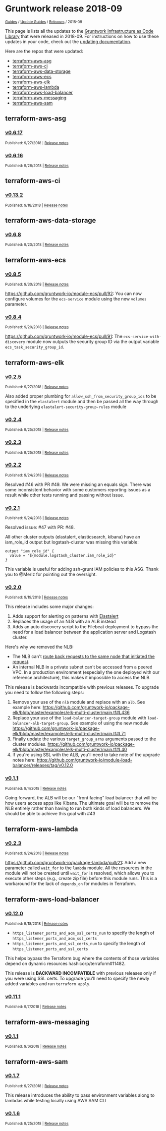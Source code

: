 
# Gruntwork release 2018-09

<p style={{marginTop: "-25px"}}><small><a href="/guides">Guides</a> / <a href="/guides/stay-up-to-date">Update Guides</a> / <a href="/guides/stay-up-to-date/releases">Releases</a> / 2018-09</small></p>

This page is lists all the updates to the [Gruntwork Infrastructure as Code 
Library](https://gruntwork.io/infrastructure-as-code-library/) that were released in 2018-09. For instructions 
on how to use these updates in your code, check out the [updating 
documentation](/guides/working-with-code/using-modules#updating).

Here are the repos that were updated:

- [terraform-aws-asg](#terraform-aws-asg)
- [terraform-aws-ci](#terraform-aws-ci)
- [terraform-aws-data-storage](#terraform-aws-data-storage)
- [terraform-aws-ecs](#terraform-aws-ecs)
- [terraform-aws-elk](#terraform-aws-elk)
- [terraform-aws-lambda](#terraform-aws-lambda)
- [terraform-aws-load-balancer](#terraform-aws-load-balancer)
- [terraform-aws-messaging](#terraform-aws-messaging)
- [terraform-aws-sam](#terraform-aws-sam)


## terraform-aws-asg


### [v0.6.17](https://github.com/gruntwork-io/terraform-aws-asg/releases/tag/v0.6.17)

<p style={{marginTop: "-20px", marginBottom: "10px"}}>
  <small>Published: 9/27/2018 | <a href="https://github.com/gruntwork-io/terraform-aws-asg/releases/tag/v0.6.17">Release notes</a></small>
</p>

<div style={{"overflow":"hidden","textOverflow":"ellipsis","display":"-webkit-box","WebkitLineClamp":10,"lineClamp":10,"WebkitBoxOrient":"vertical"}}>

  

</div>


### [v0.6.16](https://github.com/gruntwork-io/terraform-aws-asg/releases/tag/v0.6.16)

<p style={{marginTop: "-20px", marginBottom: "10px"}}>
  <small>Published: 9/26/2018 | <a href="https://github.com/gruntwork-io/terraform-aws-asg/releases/tag/v0.6.16">Release notes</a></small>
</p>

<div style={{"overflow":"hidden","textOverflow":"ellipsis","display":"-webkit-box","WebkitLineClamp":10,"lineClamp":10,"WebkitBoxOrient":"vertical"}}>

  

</div>



## terraform-aws-ci


### [v0.13.2](https://github.com/gruntwork-io/terraform-aws-ci/releases/tag/v0.13.2)

<p style={{marginTop: "-20px", marginBottom: "10px"}}>
  <small>Published: 9/18/2018 | <a href="https://github.com/gruntwork-io/terraform-aws-ci/releases/tag/v0.13.2">Release notes</a></small>
</p>

<div style={{"overflow":"hidden","textOverflow":"ellipsis","display":"-webkit-box","WebkitLineClamp":10,"lineClamp":10,"WebkitBoxOrient":"vertical"}}>

  

</div>



## terraform-aws-data-storage


### [v0.6.8](https://github.com/gruntwork-io/terraform-aws-data-storage/releases/tag/v0.6.8)

<p style={{marginTop: "-20px", marginBottom: "10px"}}>
  <small>Published: 9/20/2018 | <a href="https://github.com/gruntwork-io/terraform-aws-data-storage/releases/tag/v0.6.8">Release notes</a></small>
</p>

<div style={{"overflow":"hidden","textOverflow":"ellipsis","display":"-webkit-box","WebkitLineClamp":10,"lineClamp":10,"WebkitBoxOrient":"vertical"}}>

  

</div>



## terraform-aws-ecs


### [v0.8.5](https://github.com/gruntwork-io/terraform-aws-ecs/releases/tag/v0.8.5)

<p style={{marginTop: "-20px", marginBottom: "10px"}}>
  <small>Published: 9/30/2018 | <a href="https://github.com/gruntwork-io/terraform-aws-ecs/releases/tag/v0.8.5">Release notes</a></small>
</p>

<div style={{"overflow":"hidden","textOverflow":"ellipsis","display":"-webkit-box","WebkitLineClamp":10,"lineClamp":10,"WebkitBoxOrient":"vertical"}}>

  https://github.com/gruntwork-io/module-ecs/pull/92: You can now configure volumes for the `ecs-service` module using the new `volumes` parameter.

</div>


### [v0.8.4](https://github.com/gruntwork-io/terraform-aws-ecs/releases/tag/v0.8.4)

<p style={{marginTop: "-20px", marginBottom: "10px"}}>
  <small>Published: 9/20/2018 | <a href="https://github.com/gruntwork-io/terraform-aws-ecs/releases/tag/v0.8.4">Release notes</a></small>
</p>

<div style={{"overflow":"hidden","textOverflow":"ellipsis","display":"-webkit-box","WebkitLineClamp":10,"lineClamp":10,"WebkitBoxOrient":"vertical"}}>

  https://github.com/gruntwork-io/module-ecs/pull/91: The `ecs-service-with-discovery` module now outputs the security group ID via the output variable `ecs_task_security_group_id`.

</div>



## terraform-aws-elk


### [v0.2.5](https://github.com/gruntwork-io/terraform-aws-elk/releases/tag/v0.2.5)

<p style={{marginTop: "-20px", marginBottom: "10px"}}>
  <small>Published: 9/27/2018 | <a href="https://github.com/gruntwork-io/terraform-aws-elk/releases/tag/v0.2.5">Release notes</a></small>
</p>

<div style={{"overflow":"hidden","textOverflow":"ellipsis","display":"-webkit-box","WebkitLineClamp":10,"lineClamp":10,"WebkitBoxOrient":"vertical"}}>

  
Also added proper plumbing for `allow_ssh_from_security_group_ids` to be specified in the `elastalert` module and then be passed all the way through to the underlying `elastalert-security-group-rules` module

</div>


### [v0.2.4](https://github.com/gruntwork-io/terraform-aws-elk/releases/tag/v0.2.4)

<p style={{marginTop: "-20px", marginBottom: "10px"}}>
  <small>Published: 9/25/2018 | <a href="https://github.com/gruntwork-io/terraform-aws-elk/releases/tag/v0.2.4">Release notes</a></small>
</p>

<div style={{"overflow":"hidden","textOverflow":"ellipsis","display":"-webkit-box","WebkitLineClamp":10,"lineClamp":10,"WebkitBoxOrient":"vertical"}}>

  

</div>


### [v0.2.3](https://github.com/gruntwork-io/terraform-aws-elk/releases/tag/v0.2.3)

<p style={{marginTop: "-20px", marginBottom: "10px"}}>
  <small>Published: 9/25/2018 | <a href="https://github.com/gruntwork-io/terraform-aws-elk/releases/tag/v0.2.3">Release notes</a></small>
</p>

<div style={{"overflow":"hidden","textOverflow":"ellipsis","display":"-webkit-box","WebkitLineClamp":10,"lineClamp":10,"WebkitBoxOrient":"vertical"}}>

  

</div>


### [v0.2.2](https://github.com/gruntwork-io/terraform-aws-elk/releases/tag/v0.2.2)

<p style={{marginTop: "-20px", marginBottom: "10px"}}>
  <small>Published: 9/24/2018 | <a href="https://github.com/gruntwork-io/terraform-aws-elk/releases/tag/v0.2.2">Release notes</a></small>
</p>

<div style={{"overflow":"hidden","textOverflow":"ellipsis","display":"-webkit-box","WebkitLineClamp":10,"lineClamp":10,"WebkitBoxOrient":"vertical"}}>

  Resolved #46 with PR #49. We were missing an equals sign. There was some inconsistent behavior with some customers reporting issues as a result while other tests running and passing without issue.

</div>


### [v0.2.1](https://github.com/gruntwork-io/terraform-aws-elk/releases/tag/v0.2.1)

<p style={{marginTop: "-20px", marginBottom: "10px"}}>
  <small>Published: 9/24/2018 | <a href="https://github.com/gruntwork-io/terraform-aws-elk/releases/tag/v0.2.1">Release notes</a></small>
</p>

<div style={{"overflow":"hidden","textOverflow":"ellipsis","display":"-webkit-box","WebkitLineClamp":10,"lineClamp":10,"WebkitBoxOrient":"vertical"}}>

  Resolved issue: #47 with PR: #48.

All other cluster outputs (elastalert, elasticsearch, kibana) have an iam_role_id output but logstash-cluster was missing this variable:

```Hcl
output "iam_role_id" {
  value = "${module.logstash_cluster.iam_role_id}"
}
```

This variable is useful for adding ssh-grunt IAM policies to this ASG. Thank you to @Merlz for pointing out the oversight.

</div>


### [v0.2.0](https://github.com/gruntwork-io/terraform-aws-elk/releases/tag/v0.2.0)

<p style={{marginTop: "-20px", marginBottom: "10px"}}>
  <small>Published: 9/19/2018 | <a href="https://github.com/gruntwork-io/terraform-aws-elk/releases/tag/v0.2.0">Release notes</a></small>
</p>

<div style={{"overflow":"hidden","textOverflow":"ellipsis","display":"-webkit-box","WebkitLineClamp":10,"lineClamp":10,"WebkitBoxOrient":"vertical"}}>

  This release includes some major changes:

1. Adds support for alerting on patterns with [Elastalert](https://github.com/Yelp/elastalert) 
1. Replaces the usage of an NLB with an ALB instead
1. Adds an auto discovery script to the Filebeat deployment to bypass the need for a load balancer between the application server and Logstash cluster.

Here's why we removed the NLB:

* The NLB can't [route back requests to the same node that initiated the request](https://forums.aws.amazon.com/thread.jspa?threadID=265344).
* An internal NLB in a private subnet can't be accessed from a peered VPC. In a production environment (especially the one deployed with our reference architecture), this makes it impossible to access the NLB.

This release is backwards incompatible with previous releases. To upgrade you need to follow the following steps:

1. Remove your use of the `nlb` module and replace with an `alb`. See example here: https://github.com/gruntwork-io/package-elk/blob/master/examples/elk-multi-cluster/main.tf#L436
1. Replace your use of the `load-balancer-target-group` module with `load-balancer-alb-target-group`. See example of using the new module https://github.com/gruntwork-io/package-elk/blob/master/examples/elk-multi-cluster/main.tf#L71
1. Finally update the various `target_group_arns` arguments passed to the cluster modules. https://github.com/gruntwork-io/package-elk/blob/master/examples/elk-multi-cluster/main.tf#L40
1. If you're using SSL with the ALB, you'll need to take note of the upgrade notes here: https://github.com/gruntwork-io/module-load-balancer/releases/tag/v0.12.0

</div>


### [v0.1.1](https://github.com/gruntwork-io/terraform-aws-elk/releases/tag/v0.1.1)

<p style={{marginTop: "-20px", marginBottom: "10px"}}>
  <small>Published: 9/4/2018 | <a href="https://github.com/gruntwork-io/terraform-aws-elk/releases/tag/v0.1.1">Release notes</a></small>
</p>

<div style={{"overflow":"hidden","textOverflow":"ellipsis","display":"-webkit-box","WebkitLineClamp":10,"lineClamp":10,"WebkitBoxOrient":"vertical"}}>

  
Going forward, the ALB will be our "front facing" load balancer that will be how users access apps like Kibana. The ultimate goal will be to remove the NLB entirely rather than having to run both kinds of load balancers. We should be able to achieve this goal with #43 

</div>



## terraform-aws-lambda


### [v0.2.3](https://github.com/gruntwork-io/terraform-aws-lambda/releases/tag/v0.2.3)

<p style={{marginTop: "-20px", marginBottom: "10px"}}>
  <small>Published: 9/24/2018 | <a href="https://github.com/gruntwork-io/terraform-aws-lambda/releases/tag/v0.2.3">Release notes</a></small>
</p>

<div style={{"overflow":"hidden","textOverflow":"ellipsis","display":"-webkit-box","WebkitLineClamp":10,"lineClamp":10,"WebkitBoxOrient":"vertical"}}>

  https://github.com/gruntwork-io/package-lambda/pull/21: Add a new parameter called `wait_for` to the `lambda` module. All the resources in the module will not be created until `wait_for` is resolved, which allows you to execute other steps (e.g., create zip file) before this module runs. This is a workaround for the lack of `depends_on` for modules in Terraform. 

</div>



## terraform-aws-load-balancer


### [v0.12.0](https://github.com/gruntwork-io/terraform-aws-load-balancer/releases/tag/v0.12.0)

<p style={{marginTop: "-20px", marginBottom: "10px"}}>
  <small>Published: 9/18/2018 | <a href="https://github.com/gruntwork-io/terraform-aws-load-balancer/releases/tag/v0.12.0">Release notes</a></small>
</p>

<div style={{"overflow":"hidden","textOverflow":"ellipsis","display":"-webkit-box","WebkitLineClamp":10,"lineClamp":10,"WebkitBoxOrient":"vertical"}}>

  - `https_listener_ports_and_acm_ssl_certs_num` to specify the length of `https_listener_ports_and_acm_ssl_certs`
- `https_listener_ports_and_ssl_certs_num` to specify the length of `https_listener_ports_and_ssl_certs`

This helps bypass the Terraform bug where the contents of those variables depend on dynamic resources hashicorp/terraform#11482.

This release is **BACKWARD INCOMPATIBLE** with previous releases only if you were using SSL certs. To upgrade you'll need to specify the newly added variables and run `terraform apply`.

</div>


### [v0.11.1](https://github.com/gruntwork-io/terraform-aws-load-balancer/releases/tag/v0.11.1)

<p style={{marginTop: "-20px", marginBottom: "10px"}}>
  <small>Published: 9/7/2018 | <a href="https://github.com/gruntwork-io/terraform-aws-load-balancer/releases/tag/v0.11.1">Release notes</a></small>
</p>

<div style={{"overflow":"hidden","textOverflow":"ellipsis","display":"-webkit-box","WebkitLineClamp":10,"lineClamp":10,"WebkitBoxOrient":"vertical"}}>

  

</div>



## terraform-aws-messaging


### [v0.1.1](https://github.com/gruntwork-io/terraform-aws-messaging/releases/tag/v0.1.1)

<p style={{marginTop: "-20px", marginBottom: "10px"}}>
  <small>Published: 9/6/2018 | <a href="https://github.com/gruntwork-io/terraform-aws-messaging/releases/tag/v0.1.1">Release notes</a></small>
</p>

<div style={{"overflow":"hidden","textOverflow":"ellipsis","display":"-webkit-box","WebkitLineClamp":10,"lineClamp":10,"WebkitBoxOrient":"vertical"}}>

  

</div>



## terraform-aws-sam


### [v0.1.7](https://github.com/gruntwork-io/terraform-aws-sam/releases/tag/v0.1.7)

<p style={{marginTop: "-20px", marginBottom: "10px"}}>
  <small>Published: 9/27/2018 | <a href="https://github.com/gruntwork-io/terraform-aws-sam/releases/tag/v0.1.7">Release notes</a></small>
</p>

<div style={{"overflow":"hidden","textOverflow":"ellipsis","display":"-webkit-box","WebkitLineClamp":10,"lineClamp":10,"WebkitBoxOrient":"vertical"}}>

  This release introduces the ability to pass environment variables along to lambdas while testing locally using AWS SAM CLI

</div>


### [v0.1.6](https://github.com/gruntwork-io/terraform-aws-sam/releases/tag/v0.1.6)

<p style={{marginTop: "-20px", marginBottom: "10px"}}>
  <small>Published: 9/25/2018 | <a href="https://github.com/gruntwork-io/terraform-aws-sam/releases/tag/v0.1.6">Release notes</a></small>
</p>

<div style={{"overflow":"hidden","textOverflow":"ellipsis","display":"-webkit-box","WebkitLineClamp":10,"lineClamp":10,"WebkitBoxOrient":"vertical"}}>

  

</div>




<!-- ##DOCS-SOURCER-START
{
  "sourcePlugin": "releases",
  "hash": "1dc417805641cd37020784adaf77ee5c"
}
##DOCS-SOURCER-END -->

